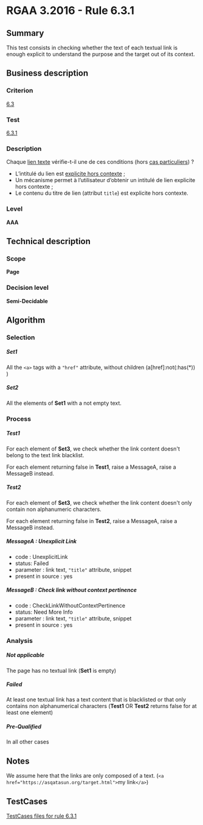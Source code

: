 # RGAA 3.2016 - Rule 6.3.1

## Summary
This test consists in checking whether the text of each textual link is enough explicit to understand the purpose and the target out of its context.

## Business description

### Criterion
[6.3](http://references.modernisation.gouv.fr/rgaa-accessibilite/2016/criteres.html#crit-6-3)

### Test
[6.3.1](http://references.modernisation.gouv.fr/rgaa-accessibilite/2016/criteres.html#test-6-3-1)

### Description
<div lang="fr">Chaque <a href="http://references.modernisation.gouv.fr/rgaa-accessibilite/2016/glossaire.html#lien-texte">lien texte</a> v&#xE9;rifie-t-il une de ces conditions (hors <a href="http://references.modernisation.gouv.fr/rgaa-accessibilite/2016/cas-particuliers.html#cp-6-1,6-3" title="Cas particuliers pour le crit&#xE8;re 6.3">cas particuliers</a>)&nbsp;? <ul><li>L&#x2019;intitul&#xE9; du lien est <a href="http://references.modernisation.gouv.fr/rgaa-accessibilite/2016/glossaire.html#lien-explicite-hors-contexte">explicite hors contexte</a>&nbsp;;</li> <li>Un m&#xE9;canisme permet &#xE0; l&#x2019;utilisateur d&#x2019;obtenir un intitul&#xE9; de lien explicite hors contexte&nbsp;;</li> <li>Le contenu du titre de lien (attribut <code lang="en">title</code>) est explicite hors contexte.</li> </ul></div>

### Level
**AAA**

## Technical description

### Scope
**Page**

### Decision level
**Semi-Decidable**

## Algorithm

### Selection

##### Set1

All the `<a>` tags with a `"href"` attribute, without children (a[href]:not(:has(*)) )

##### Set2

All the elements of **Set1** with a not empty text.

### Process

##### Test1

For each element of **Set3**, we check whether the link content doesn't belong to the text link blacklist.

For each element returning false in **Test1**, raise a MessageA, raise a MessageB instead.

##### Test2

For each element of **Set3**, we check whether the link content doesn't only contain non alphanumeric characters.

For each element returning false in **Test2**, raise a MessageA, raise a MessageB instead.

##### MessageA : Unexplicit Link

-   code : UnexplicitLink
-   status: Failed
-   parameter : link text, `"title"` attribute, snippet
-   present in source : yes

##### MessageB : Check link without context pertinence

-   code : CheckLinkWithoutContextPertinence
-   status: Need More Info
-   parameter : link text, `"title"` attribute, snippet
-   present in source : yes

### Analysis

##### Not applicable

The page has no textual link (**Set1** is empty)

##### Failed

At least one textual link has a text content that is blacklisted or that only contains non alphanumerical characters (**Test1** OR **Test2** returns false for at least one element)

##### Pre-Qualified

In all other cases

## Notes

We assume here that the links are only composed of a text. (`<a href="https://asqatasun.org/target.html">`my link`</a>`)



##  TestCases

[TestCases files for rule 6.3.1](https://github.com/Asqatasun/Asqatasun/tree/develop/rules/rules-rgaa3.2016/src/test/resources/testcases/rgaa32016/Rgaa32016Rule060301/)


